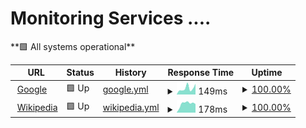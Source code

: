 # Monitoring Services ....

<!--
# [📈 Live Status](https://AzureHex.github.io/Uptime): <!--live status--> **🟩 All systems operational**

<!--
This repository contains the open-source uptime monitor and status page for [Wolf](https://AzureHex.github.io/Uptime), powered by [Upptime](https://github.com/upptime/upptime).

[![Uptime CI](https://github.com/AzureHex/Uptime/workflows/Uptime%20CI/badge.svg)](https://github.com/AzureHex/Uptime/actions?query=workflow%3A%22Uptime+CI%22)
[![Response Time CI](https://github.com/AzureHex/Uptime/workflows/Response%20Time%20CI/badge.svg)](https://github.com/AzureHex/Uptime/actions?query=workflow%3A%22Response+Time+CI%22)
[![Graphs CI](https://github.com/AzureHex/Uptime/workflows/Graphs%20CI/badge.svg)](https://github.com/AzureHex/Uptime/actions?query=workflow%3A%22Graphs+CI%22)
[![Static Site CI](https://github.com/AzureHex/Uptime/workflows/Static%20Site%20CI/badge.svg)](https://github.com/AzureHex/Uptime/actions?query=workflow%3A%22Static+Site+CI%22)
[![Summary CI](https://github.com/AzureHex/Uptime/workflows/Summary%20CI/badge.svg)](https://github.com/AzureHex/Uptime/actions?query=workflow%3A%22Summary+CI%22)

With [Upptime](https://upptime.js.org), you can get your own unlimited and free uptime monitor and status page, powered entirely by a GitHub repository. We use [Issues](https://github.com/AzureHex/Uptime/issues) as incident reports, [Actions](https://github.com/AzureHex/Uptime/actions) as uptime monitors, and [Pages](https://AzureHex.github.io/Uptime) for the status page.
-->

<!--start: status pages-->
<!-- This summary is generated by Upptime (https://github.com/upptime/upptime) -->
<!-- Do not edit this manually, your changes will be overwritten -->
<!-- prettier-ignore -->
| URL | Status | History | Response Time | Uptime |
| --- | ------ | ------- | ------------- | ------ |
| <img alt="" src="https://icons.duckduckgo.com/ip3/www.google.com.ico" height="13"> [Google](https://www.google.com) | 🟩 Up | [google.yml](https://github.com/AzureHex/Uptime/commits/HEAD/history/google.yml) | <details><summary><img alt="Response time graph" src="./graphs/google/response-time-week.png" height="20"> 149ms</summary><br><a href="https://AzureHex.github.io/Uptime/history/google"><img alt="Response time 111" src="https://img.shields.io/endpoint?url=https%3A%2F%2Fraw.githubusercontent.com%2FAzureHex%2FUptime%2FHEAD%2Fapi%2Fgoogle%2Fresponse-time.json"></a><br><a href="https://AzureHex.github.io/Uptime/history/google"><img alt="24-hour response time 253" src="https://img.shields.io/endpoint?url=https%3A%2F%2Fraw.githubusercontent.com%2FAzureHex%2FUptime%2FHEAD%2Fapi%2Fgoogle%2Fresponse-time-day.json"></a><br><a href="https://AzureHex.github.io/Uptime/history/google"><img alt="7-day response time 149" src="https://img.shields.io/endpoint?url=https%3A%2F%2Fraw.githubusercontent.com%2FAzureHex%2FUptime%2FHEAD%2Fapi%2Fgoogle%2Fresponse-time-week.json"></a><br><a href="https://AzureHex.github.io/Uptime/history/google"><img alt="30-day response time 111" src="https://img.shields.io/endpoint?url=https%3A%2F%2Fraw.githubusercontent.com%2FAzureHex%2FUptime%2FHEAD%2Fapi%2Fgoogle%2Fresponse-time-month.json"></a><br><a href="https://AzureHex.github.io/Uptime/history/google"><img alt="1-year response time 111" src="https://img.shields.io/endpoint?url=https%3A%2F%2Fraw.githubusercontent.com%2FAzureHex%2FUptime%2FHEAD%2Fapi%2Fgoogle%2Fresponse-time-year.json"></a></details> | <details><summary><a href="https://AzureHex.github.io/Uptime/history/google">100.00%</a></summary><a href="https://AzureHex.github.io/Uptime/history/google"><img alt="All-time uptime 100.00%" src="https://img.shields.io/endpoint?url=https%3A%2F%2Fraw.githubusercontent.com%2FAzureHex%2FUptime%2FHEAD%2Fapi%2Fgoogle%2Fuptime.json"></a><br><a href="https://AzureHex.github.io/Uptime/history/google"><img alt="24-hour uptime 100.00%" src="https://img.shields.io/endpoint?url=https%3A%2F%2Fraw.githubusercontent.com%2FAzureHex%2FUptime%2FHEAD%2Fapi%2Fgoogle%2Fuptime-day.json"></a><br><a href="https://AzureHex.github.io/Uptime/history/google"><img alt="7-day uptime 100.00%" src="https://img.shields.io/endpoint?url=https%3A%2F%2Fraw.githubusercontent.com%2FAzureHex%2FUptime%2FHEAD%2Fapi%2Fgoogle%2Fuptime-week.json"></a><br><a href="https://AzureHex.github.io/Uptime/history/google"><img alt="30-day uptime 100.00%" src="https://img.shields.io/endpoint?url=https%3A%2F%2Fraw.githubusercontent.com%2FAzureHex%2FUptime%2FHEAD%2Fapi%2Fgoogle%2Fuptime-month.json"></a><br><a href="https://AzureHex.github.io/Uptime/history/google"><img alt="1-year uptime 100.00%" src="https://img.shields.io/endpoint?url=https%3A%2F%2Fraw.githubusercontent.com%2FAzureHex%2FUptime%2FHEAD%2Fapi%2Fgoogle%2Fuptime-year.json"></a></details>
| <img alt="" src="https://icons.duckduckgo.com/ip3/en.wikipedia.org.ico" height="13"> [Wikipedia](https://en.wikipedia.org) | 🟩 Up | [wikipedia.yml](https://github.com/AzureHex/Uptime/commits/HEAD/history/wikipedia.yml) | <details><summary><img alt="Response time graph" src="./graphs/wikipedia/response-time-week.png" height="20"> 178ms</summary><br><a href="https://AzureHex.github.io/Uptime/history/wikipedia"><img alt="Response time 183" src="https://img.shields.io/endpoint?url=https%3A%2F%2Fraw.githubusercontent.com%2FAzureHex%2FUptime%2FHEAD%2Fapi%2Fwikipedia%2Fresponse-time.json"></a><br><a href="https://AzureHex.github.io/Uptime/history/wikipedia"><img alt="24-hour response time 169" src="https://img.shields.io/endpoint?url=https%3A%2F%2Fraw.githubusercontent.com%2FAzureHex%2FUptime%2FHEAD%2Fapi%2Fwikipedia%2Fresponse-time-day.json"></a><br><a href="https://AzureHex.github.io/Uptime/history/wikipedia"><img alt="7-day response time 178" src="https://img.shields.io/endpoint?url=https%3A%2F%2Fraw.githubusercontent.com%2FAzureHex%2FUptime%2FHEAD%2Fapi%2Fwikipedia%2Fresponse-time-week.json"></a><br><a href="https://AzureHex.github.io/Uptime/history/wikipedia"><img alt="30-day response time 183" src="https://img.shields.io/endpoint?url=https%3A%2F%2Fraw.githubusercontent.com%2FAzureHex%2FUptime%2FHEAD%2Fapi%2Fwikipedia%2Fresponse-time-month.json"></a><br><a href="https://AzureHex.github.io/Uptime/history/wikipedia"><img alt="1-year response time 183" src="https://img.shields.io/endpoint?url=https%3A%2F%2Fraw.githubusercontent.com%2FAzureHex%2FUptime%2FHEAD%2Fapi%2Fwikipedia%2Fresponse-time-year.json"></a></details> | <details><summary><a href="https://AzureHex.github.io/Uptime/history/wikipedia">100.00%</a></summary><a href="https://AzureHex.github.io/Uptime/history/wikipedia"><img alt="All-time uptime 100.00%" src="https://img.shields.io/endpoint?url=https%3A%2F%2Fraw.githubusercontent.com%2FAzureHex%2FUptime%2FHEAD%2Fapi%2Fwikipedia%2Fuptime.json"></a><br><a href="https://AzureHex.github.io/Uptime/history/wikipedia"><img alt="24-hour uptime 100.00%" src="https://img.shields.io/endpoint?url=https%3A%2F%2Fraw.githubusercontent.com%2FAzureHex%2FUptime%2FHEAD%2Fapi%2Fwikipedia%2Fuptime-day.json"></a><br><a href="https://AzureHex.github.io/Uptime/history/wikipedia"><img alt="7-day uptime 100.00%" src="https://img.shields.io/endpoint?url=https%3A%2F%2Fraw.githubusercontent.com%2FAzureHex%2FUptime%2FHEAD%2Fapi%2Fwikipedia%2Fuptime-week.json"></a><br><a href="https://AzureHex.github.io/Uptime/history/wikipedia"><img alt="30-day uptime 100.00%" src="https://img.shields.io/endpoint?url=https%3A%2F%2Fraw.githubusercontent.com%2FAzureHex%2FUptime%2FHEAD%2Fapi%2Fwikipedia%2Fuptime-month.json"></a><br><a href="https://AzureHex.github.io/Uptime/history/wikipedia"><img alt="1-year uptime 100.00%" src="https://img.shields.io/endpoint?url=https%3A%2F%2Fraw.githubusercontent.com%2FAzureHex%2FUptime%2FHEAD%2Fapi%2Fwikipedia%2Fuptime-year.json"></a></details>

<!--end: status pages-->

<!--
## 📄 License

- Powered by: [Upptime](https://github.com/upptime/upptime)
- Code: [MIT](./LICENSE) © [Anand Chowdhary](https://anandchowdhary.com), supported by [Pabio](https://pabio.com)
- Data in the `./history` directory: [Open Database License](https://opendatacommons.org/licenses/odbl/1-0/)
-->
